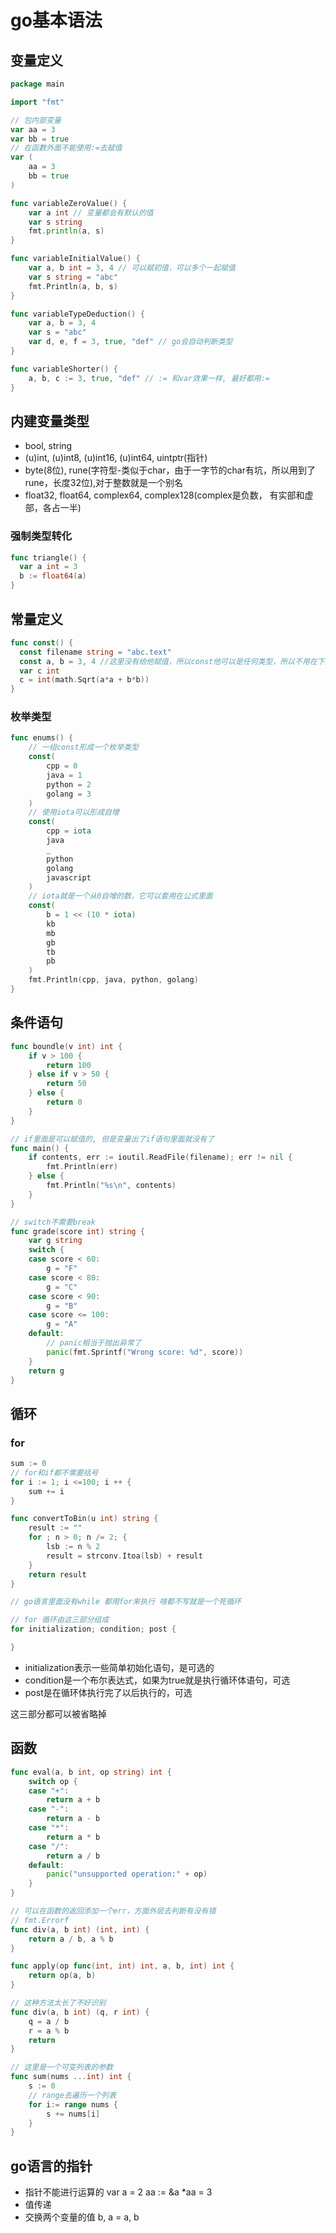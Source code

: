 # go基本语法

## 变量定义

```go
package main

import "fmt"

// 包内部变量
var aa = 3
var bb = true
// 在函数外面不能使用:=去赋值
var (
    aa = 3
    bb = true
)

func variableZeroValue() {
    var a int // 变量都会有默认的值
    var s string
    fmt.println(a, s)
}

func variableInitialValue() {
    var a, b int = 3, 4 // 可以赋初值，可以多个一起赋值
    var s string = "abc"
    fmt.Println(a, b, s)
}

func variableTypeDeduction() {
    var a, b = 3, 4
    var s = "abc"
    var d, e, f = 3, true, "def" // go会自动判断类型
}

func variableShorter() {
    a, b, c := 3, true, "def" // := 和var效果一样, 最好都用:=
}
```

## 内建变量类型
- bool, string
- (u)int, (u)int8, (u)int16, (u)int64, uintptr(指针)
- byte(8位), rune(字符型-类似于char，由于一字节的char有坑，所以用到了rune，长度32位),对于整数就是一个别名
- float32, float64, complex64, complex128(complex是负数， 有实部和虚部，各占一半)

### 强制类型转化
```go
func triangle() {
  var a int = 3
  b := float64(a)
}
```

## 常量定义
```go
func const() {
  const filename string = "abc.text"
  const a, b = 3, 4 //这里没有给他赋值，所以const他可以是任何类型，所以不用在下面转
  var c int
  c = int(math.Sqrt(a*a + b*b))
}
```

### 枚举类型
```go
func enums() {
    // 一组const形成一个枚举类型
    const(
        cpp = 0
        java = 1
        python = 2
        golang = 3
    )
    // 使用iota可以形成自增
    const(
        cpp = iota
        java
        _
        python
        golang
        javascript
    )
    // iota就是一个从0自增的数，它可以套用在公式里面
    const(
        b = 1 << (10 * iota)
        kb
        mb
        gb
        tb
        pb
    )
    fmt.Println(cpp, java, python, golang)
}
```

## 条件语句

```go
func boundle(v int) int {
    if v > 100 {
        return 100
    } else if v > 50 {
        return 50
    } else {
        return 0
    }
}

// if里面是可以赋值的, 但是变量出了if语句里面就没有了
func main() {
    if contents, err := ioutil.ReadFile(filename); err != nil {
        fmt.Println(err)
    } else {
        fmt.Println("%s\n", contents)
    }
}

// switch不需要break
func grade(score int) string {
    var g string
    switch {
    case score < 60:
        g = "F"
    case score < 80:
        g = "C"
    case score < 90:
        g = "B"
    case score <= 100:
        g = "A"
    default:
        // panic相当于抛出异常了
        panic(fmt.Sprintf("Wrong score: %d", score))
    }
    return g
}
```

## 循环

### for
```go
sum := 0
// for和if都不需要括号
for i := 1; i <=100; i ++ {
    sum += i
}

func convertToBin(u int) string {
    result := ""
    for ; n > 0; n /= 2; {
        lsb := n % 2
        result = strconv.Itoa(lsb) + result
    }
    return result
}

// go语言里面没有while 都用for来执行 啥都不写就是一个死循环

// for 循环由这三部分组成
for initialization; condition; post {

}
```


- initialization表示一些简单初始化语句，是可选的
- condition是一个布尔表达式，如果为true就是执行循环体语句，可选
- post是在循环体执行完了以后执行的，可选

这三部分都可以被省略掉

## 函数
```go
func eval(a, b int, op string) int {
    switch op {
    case "+":
        return a + b
    case "-":
        return a - b
    case "*":
        return a * b
    case "/":
        return a / b
    default:
        panic("unsupported operation:" + op)            
    }
}

// 可以在函数的返回添加一个err，方面外层去判断有没有错
// fmt.Errorf
func div(a, b int) (int, int) {
    return a / b, a % b
}

func apply(op func(int, int) int, a, b, int) int {
    return op(a, b)
}

// 这种方法太长了不好识别
func div(a, b int) (q, r int) {
    q = a / b
    r = a % b
    return
}

// 这里是一个可变列表的参数
func sum(nums ...int) int {
    s := 0
    // range去遍历一个列表
    for i:= range nums {
        s += nums[i]
    }
}
```

## go语言的指针

- 指针不能进行运算的
var a = 2
aa := &a
*aa = 3
- 值传递
- 交换两个变量的值
b, a = a, b